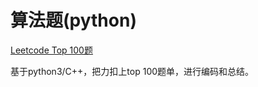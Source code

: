 


# 算法题(python)

[Leetcode Top 100题](LeetCode_TOP_100/README.MD)

基于python3/C++，把力扣上top 100题单，进行编码和总结。


